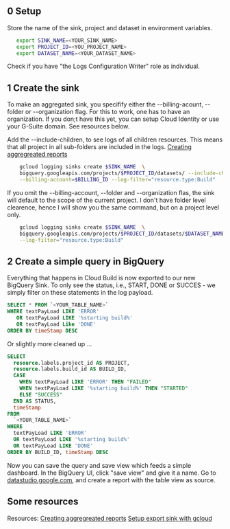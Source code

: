## 0 Setup 
Store the name of the sink, project and dataset in environment variables.
```bash
   export SINK_NAME=<YOUR_SINK_NAME>
   export PROJECT_ID=<YOU_PROJECT_NAME>
   export DATASET_NAME=<YOUR_DATASET_NAME>
```

Check if you have "the Logs Configuration Writer" role as individual.
 
## 1 Create the sink
To make an aggregated sink, you specifify either the --billing-acount, --folder or --organization flag. For this to work, one has to have an organization. If you don;t have this yet, you can setup Cloud Identity or use your G-Suite domain. See resources below. 

Add the --include-children, to see logs of all children resources. This means that all project in all sub-folders are included in the logs.
[Creating aggregreated reports](https://cloud.google.com/logging/docs/export/aggregated_exports)

```bash
    gcloud logging sinks create $SINK_NAME  \
    bigquery.googleapis.com/projects/$PROJECT_ID/datasets/ --include-children \
    --billing-account=$BILLING_ID --log-filter="resource.type:Build"
```
If you omit the --billing-account, --folder and --organization flas, the sink will default to the scope of the current project. I don't have folder level clearence, hence I will show you the same command, but on a project level only.

```bash
    gcloud logging sinks create $SINK_NAME  \
    bigquery.googleapis.com/projects/$PROJECT_ID/datasets/$DATASET_NAME --include-children \
    --log-filter="resource.type:Build"
```

## 2 Create a simple query in BigQuery
Everything that happens in Cloud Build is now exported to our new BigQuery Sink. 
To only see the status, i.e., START, DONE or SUCCES - we simply filter on these statements in the log payload.
```SQL
SELECT * FROM `<YOUR_TABLE_NAME>`
WHERE textPayLoad LIKE 'ERROR'
   OR textPayLoad LIKE '%starting build%'
   OR textPayLoad Like 'DONE'
ORDER BY timeStamp DESC 
```

Or slightly more cleaned up ...
```SQL
SELECT
  resource.labels.project_id AS PROJECT,
  resource.labels.build_id AS BUILD_ID,
  CASE
    WHEN textPayLoad LIKE 'ERROR' THEN "FAILED"
    WHEN textPayLoad LIKE '%starting build%' THEN "STARTED"
    ELSE "SUCCESS"
  END AS STATUS,
  timeStamp 
FROM
  `<YOUR_TABLE_NAME>`
WHERE
  textPayLoad LIKE 'ERROR'
  OR textPayLoad LIKE '%starting build%'
  OR textPayLoad LIKE 'DONE'
ORDER BY BUILD_ID, timeStamp DESC
```

Now you can save the query and save view which feeds a simple dashboard. In the BigQuery UI, click "save view" and give it a name. 
Go to [datastudio.google.com](www.http://datastudio.google.com), and create a report with the table view as source. 


## Some resources
Resources: 
[Creating aggregreated reports](https://cloud.google.com/logging/docs/export/aggregated_exports)
[Setup export sink with gcloud](https://cloud.google.com/sdk/gcloud/reference/beta/logging/sinks/create)

